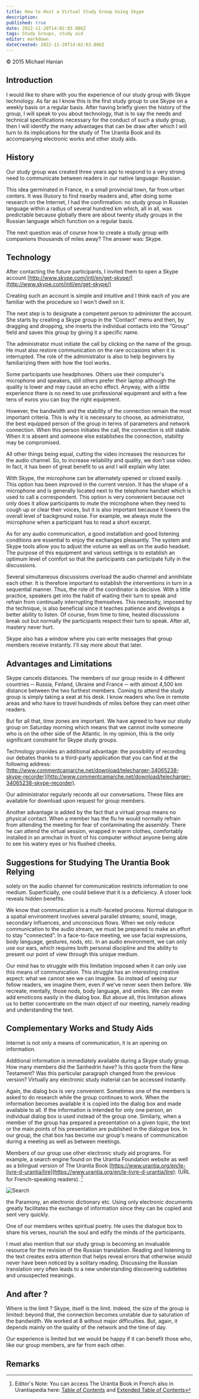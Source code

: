 ```yaml
---
title: How to Host a Virtual Study Group Using Skype
description:
published: true
date: 2022-11-28T14:02:03.086Z
tags: Study Groups, study aid
editor: markdown
dateCreated: 2022-11-28T14:02:03.086Z
---
```


<p class="v-card v-sheet theme--light grey lighten-3 px-2">© 2015 Michael Hanian</p>

## Introduction

I would like to share with you the experience of our study group with Skype technology. As far as I know this is the first study group to use Skype on a weekly basis on a regular basis. After having briefly given the history of the group, I will speak to you about technology, that is to say the needs and technical specifications necessary for the conduct of such a study group, then I will identify the many advantages that can be draw after which I will turn to its implications for the study of The Urantia Book and its accompanying electronic works and other study aids. 

## History 

Our study group was created three years ago to respond to a very strong need to communicate between readers in our native language: Russian.

This idea germinated in France, in a small provincial town, far from urban centers. It was illusory to find nearby readers and, after doing some research on the Internet, I had the confirmation: no study group in Russian language within a radius of several hundred km which, all in all, was predictable because globally there are about twenty study groups in the Russian language which function on a regular basis. 

The next question was of course how to create a study group with companions thousands of miles away? The answer was: Skype. 

## Technology 

After contacting the future participants, I invited them to open a Skype account [http://www.skype.com/intl/en/get-skype/](http://www.skype.com/intl/en/get-skype/)

Creating such an account is simple and intuitive and I think each of you are familiar with the procedure so I won't dwell on it. 

The next step is to designate a competent person to administer the account. She starts by creating a Skype group in the “Contact” menu and then, by dragging and dropping, she inserts the individual contacts into the “Group” field and saves this group by giving it a specific name. 

The administrator must initiate the call by clicking on the name of the group. He must also restore communication on the rare occasions when it is interrupted. The role of the administrator is also to help beginners by familiarizing them with how the tool works.

Some participants use headphones. Others use their computer's microphone and speakers, still others prefer their laptop although the quality is lower and may cause an echo effect. Anyway, with a little experience there is no need to use professional equipment and with a few tens of euros you can buy the right equipment. 

However, the bandwidth and the stability of the connection remain the most important criteria. This is why it is necessary to choose, as administrator, the best equipped person of the group in terms of parameters and network connection. When this person initiates the call, the connection is still stable. When it is absent and someone else establishes the connection, stability may be compromised.

All other things being equal, cutting the video increases the resources for the audio channel. So, to increase reliability and quality, we don't use video. In fact, it has been of great benefit to us and I will explain why later.

With Skype, the microphone can be alternately opened or closed easily. This option has been improved in the current version. It has the shape of a microphone and is generally located next to the telephone handset which is used to call a correspondent. This option is very convenient because not only does it allow participants to mute the microphone when they need to cough up or clear their voices, but it is also important because it lowers the overall level of background noise. For example, we always mute the microphone when a participant has to read a short excerpt.

As for any audio communication, a good installation and good listening conditions are essential to enjoy the exchanges pleasantly. The system and Skype tools allow you to adjust the volume as well as on the audio headset. The purpose of this equipment and various settings is to establish an optimum level of comfort so that the participants can participate fully in the discussions.

Several simultaneous discussions overload the audio channel and annihilate each other. It is therefore important to establish the interventions in turn in a sequential manner. Thus, the role of the coordinator is decisive. With a little practice, speakers get into the habit of waiting their turn to speak and refrain from continually interrupting themselves. This necessity, imposed by the technique, is also beneficial since it teaches patience and develops a better ability to listen. Of course, from time to time, heated discussions break out but normally the participants respect their turn to speak. After all, mastery never hurt.

Skype also has a window where you can write messages that group members receive instantly. I'll say more about that later. 

## Advantages and Limitations 

Skype cancels distances. The members of our group reside in 4 different countries ─ Russia, Finland, Ukraine and France ─ with almost 4,500 km distance between the two furthest members. Coming to attend the study group is simply taking a seat at his desk. I know readers who live in remote areas and who have to travel hundreds of miles before they can meet other readers.

But for all that, time zones are important. We have agreed to have our study group on Saturday morning which means that we cannot invite someone who is on the other side of the Atlantic. In my opinion, this is the only significant constraint for Skype study groups. 

Technology provides an additional advantage: the possibility of recording our debates thanks to a third-party application that you can find at the following address: [http://www.commentcamarche.net/download/telecharger-34065238-skype-recorder](http://www.commentcamarche.net/download/telecharger-34065238-skype-recorder). 

Our administrator regularly records all our conversations. These files are available for download upon request for group members.

Another advantage is added by the fact that a virtual group means no physical contact. When a member has the flu he would normally refrain from attending the meeting for fear of contaminating the assembly. There he can attend the virtual session, wrapped in warm clothes, comfortably installed in an armchair in front of his computer without anyone being able to see his watery eyes or his flushed cheeks. 

## Suggestions for Studying The Urantia Book Relying 

solely on the audio channel for communication restricts information to one medium. Superficially, one could believe that it is a deficiency. A closer look reveals hidden benefits.

We know that communication is a multi-faceted process. Normal dialogue in a spatial environment involves several parallel streams; sound, image, secondary influences, and unconscious flows. When we only reduce communication to the audio stream, we must be prepared to make an effort to stay "connected". In a face-to-face meeting, we use facial expressions, body language, gestures, nods, etc. In an audio environment, we can only use our ears, which requires both personal discipline and the ability to present our point of view through this unique medium.

Our mind has to struggle with this limitation imposed when it can only use this means of communication. This struggle has an interesting creative aspect: what we cannot see we can imagine. So instead of seeing our fellow readers, we imagine them, even if we've never seen them before. We recreate, mentally, those nods, body language, and smiles. We can even add emoticons easily in the dialog box. But above all, this limitation allows us to better concentrate on the main object of our meeting, namely reading and understanding the text. 

## Complementary Works and Study Aids 

Internet is not only a means of communication, it is an opening on information.

Additional information is immediately available during a Skype study group. How many members did the Sanhedrin have? Is this quote from the New Testament? Was this particular paragraph changed from the previous version? Virtually any electronic study material can be accessed instantly.

Again, the dialog box is very convenient. Sometimes one of the members is asked to do research while the group continues to work. When the information becomes available it is copied into the dialog box and made available to all. If the information is intended for only one person, an individual dialog box is used instead of the group one. Similarly, when a member of the group has prepared a presentation on a given topic, the text or the main points of his presentation are published in the dialogue box. In our group, the chat box has become our group's means of communication during a meeting as well as between meetings.

Members of our group use other electronic study aid programs. For example, a search engine found on the Urantia Foundation website as well as a bilingual version of The Urantia Book [https://www.urantia.org/en/le-livre-d-urantia/lire](https://www.urantia.org/en/le-livre-d-urantia/lire): (URL for French-speaking readers). [^1] 

![Search](https://www.urantia.org/sites/default/files/images/Search.jpg "Search") 

the Paramony, an electronic dictionary etc. Using only electronic documents greatly facilitates the exchange of information since they can be copied and sent very quickly.

One of our members writes spiritual poetry. He uses the dialogue box to share his verses, nourish the soul and edify the minds of the participants. 

I must also mention that our study group is becoming an invaluable resource for the revision of the Russian translation. Reading and listening to the text creates extra attention that helps reveal errors that otherwise would never have been noticed by a solitary reading. Discussing the Russian translation very often leads to a new understanding discovering subtleties and unsuspected meanings. 

## And after ?

Where is the limit ? Skype, itself is the limit. Indeed, the size of the group is limited: beyond that, the connection becomes unstable due to saturation of the bandwidth. We worked at 8 without major difficulties. But, again, it depends mainly on the quality of the network and the time of day. 

Our experience is limited but we would be happy if it can benefit those who, like our group members, are far from each other. 


## Remarks 

[^1]: Editor's Note: You can access The Urantia Book in French also in Urantiapedia here: [Table of Contents](/en/The_Urantia_Book/Index) and [Extended Table of Contents](/en/The_Urantia_Book/Index_Extended)